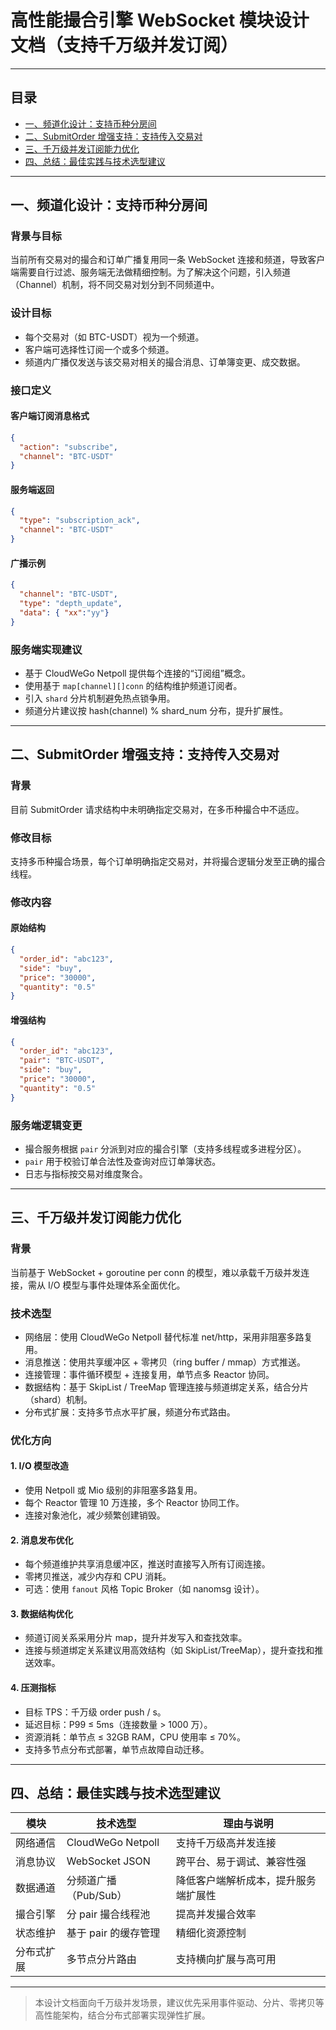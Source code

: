 # 高性能撮合引擎 WebSocket 模块设计文档（支持千万级并发订阅）

---

## 目录

- [一、频道化设计：支持币种分房间](#一频道化设计支持币种分房间)
- [二、SubmitOrder 增强支持：支持传入交易对](#二submitorder-增强支持支持传入交易对)
- [三、千万级并发订阅能力优化](#三千万级并发订阅能力优化)
- [四、总结：最佳实践与技术选型建议](#四总结最佳实践与技术选型建议)

---

## 一、频道化设计：支持币种分房间

### 背景与目标
当前所有交易对的撮合和订单广播复用同一条 WebSocket 连接和频道，导致客户端需要自行过滤、服务端无法做精细控制。为了解决这个问题，引入频道（Channel）机制，将不同交易对划分到不同频道中。

### 设计目标
- 每个交易对（如 BTC-USDT）视为一个频道。
- 客户端可选择性订阅一个或多个频道。
- 频道内广播仅发送与该交易对相关的撮合消息、订单簿变更、成交数据。

### 接口定义

#### 客户端订阅消息格式
```json
{
  "action": "subscribe",
  "channel": "BTC-USDT"
}
```

#### 服务端返回
```json
{
  "type": "subscription_ack",
  "channel": "BTC-USDT"
}
```

#### 广播示例
```json
{
  "channel": "BTC-USDT",
  "type": "depth_update",
  "data": { "xx":"yy"}
}
```

### 服务端实现建议
- 基于 CloudWeGo Netpoll 提供每个连接的“订阅组”概念。
- 使用基于 `map[channel][]conn` 的结构维护频道订阅者。
- 引入 `shard` 分片机制避免热点锁争用。
- 频道分片建议按 hash(channel) % shard_num 分布，提升扩展性。

---

## 二、SubmitOrder 增强支持：支持传入交易对

### 背景
目前 SubmitOrder 请求结构中未明确指定交易对，在多币种撮合中不适应。

### 修改目标
支持多币种撮合场景，每个订单明确指定交易对，并将撮合逻辑分发至正确的撮合线程。

### 修改内容

#### 原始结构
```json
{
  "order_id": "abc123",
  "side": "buy",
  "price": "30000",
  "quantity": "0.5"
}
```

#### 增强结构
```json
{
  "order_id": "abc123",
  "pair": "BTC-USDT",
  "side": "buy",
  "price": "30000",
  "quantity": "0.5"
}
```

### 服务端逻辑变更
- 撮合服务根据 `pair` 分派到对应的撮合引擎（支持多线程或多进程分区）。
- `pair` 用于校验订单合法性及查询对应订单簿状态。
- 日志与指标按交易对维度聚合。

---

## 三、千万级并发订阅能力优化

### 背景
当前基于 WebSocket + goroutine per conn 的模型，难以承载千万级并发连接，需从 I/O 模型与事件处理体系全面优化。

### 技术选型
- 网络层：使用 CloudWeGo Netpoll 替代标准 net/http，采用非阻塞多路复用。
- 消息推送：使用共享缓冲区 + 零拷贝（ring buffer / mmap）方式推送。
- 连接管理：事件循环模型 + 连接复用，单节点多 Reactor 协同。
- 数据结构：基于 SkipList / TreeMap 管理连接与频道绑定关系，结合分片（shard）机制。
- 分布式扩展：支持多节点水平扩展，频道分布式路由。

### 优化方向

#### 1. I/O 模型改造
- 使用 Netpoll 或 Mio 级别的非阻塞多路复用。
- 每个 Reactor 管理 10 万连接，多个 Reactor 协同工作。
- 连接对象池化，减少频繁创建销毁。

#### 2. 消息发布优化
- 每个频道维护共享消息缓冲区，推送时直接写入所有订阅连接。
- 零拷贝推送，减少内存和 CPU 消耗。
- 可选：使用 `fanout` 风格 Topic Broker（如 nanomsg 设计）。

#### 3. 数据结构优化
- 频道订阅关系采用分片 map，提升并发写入和查找效率。
- 连接与频道绑定关系建议用高效结构（如 SkipList/TreeMap），提升查找和推送效率。

#### 4. 压测指标
- 目标 TPS：千万级 order push / s。
- 延迟目标：P99 ≤ 5ms（连接数量 > 1000 万）。
- 资源消耗：单节点 ≤ 32GB RAM，CPU 使用率 ≤ 70%。
- 支持多节点分布式部署，单节点故障自动迁移。

---

## 四、总结：最佳实践与技术选型建议

| 模块          | 技术选型              | 理由与说明                         |
|---------------|-----------------------|------------------------------------|
| 网络通信      | CloudWeGo Netpoll     | 支持千万级高并发连接               |
| 消息协议      | WebSocket JSON        | 跨平台、易于调试、兼容性强         |
| 数据通道      | 分频道广播（Pub/Sub） | 降低客户端解析成本，提升服务端扩展性 |
| 撮合引擎      | 分 pair 撮合线程池    | 提高并发撮合效率                   |
| 状态维护      | 基于 pair 的缓存管理  | 精细化资源控制                     |
| 分布式扩展    | 多节点分片路由        | 支持横向扩展与高可用               |

---

> 本设计文档面向千万级并发场景，建议优先采用事件驱动、分片、零拷贝等高性能架构，结合分布式部署实现弹性扩展。
